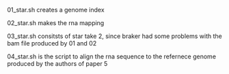 01_star.sh creates a genome index

02_star.sh makes the rna mapping

03_star.sh consitsts of star take 2, since braker had some problems with the bam file produced by 01 and 02

04_star.sh is the script to align the rna sequence to the refernece genome produced by the authors of paper 5
